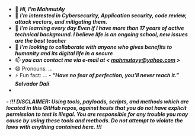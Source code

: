 - 👋 ***Hi, I’m MahmutAy***
- 👀 ***I’m interested in Cybersecurity, Application security, code review, attack vectors, and mitigating them.***
- 🌱 ***I’m learning every day Even if I  have more than 17 years of active technical background.  I believe life is an ongoing  school, new issues are the best teacher***
- 💞️ ***I'm looking to collaborate with anyone who gives benefits to humanity and its digital life in a secure***
- 📫 ***you can contact me via e-mail at < mahmutayy@yahoo.com >***
- 😄 Pronouns: ...
- ⚡ Fun fact: ...
***- “Have no fear of perfection, you’ll never reach it.”   Salvador Dalí***
- 
***- !!!  DISCLAIMER: Using tools, payloads, scripts, and methods which are located in this GitHub repos,  against hosts that you do not have explicit permission to test is illegal. 
    You are responsible for any trouble you may cause by using these tools and methods.
    Do not attempt to violate the laws with anything contained here. !!!***
  
